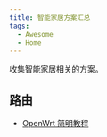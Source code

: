 ```yaml
---
title: 智能家居方案汇总
tags:
  - Awesome
  - Home
---
```


收集智能家居相关的方案。

## 路由

- [OpenWrt 简明教程](https://larrywonss.github.io/#/)

